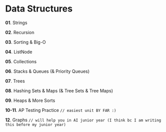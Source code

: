 # Data Structures

**01**. Strings

**02**. Recursion

**03**. Sorting & Big-O

**04**. ListNode

**05**. Collections

**06**. Stacks & Queues (& Priority Queues)

**07**. Trees

**08**. Hashing Sets & Maps (& Tree Sets &  Tree Maps)

**09**. Heaps & More Sorts

**10-11**. AP Testing Practice `// easiest unit BY FAR :)`

**12**. Graphs `// will help you in AI junior year (I think bc I am writing this before my junior year)`
